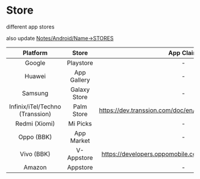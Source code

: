 # Store
different app stores

also update [Notes/Android/Name->STORES](https://github.com/shanraisshan/Notes/tree/main/Android/Name#stores)

| Platform  | Store | App Claim |
| :---:  | :---:  |  :---:  |
| Google | Playstore |-|
| Huawei | App Gallery |-|
| Samsung | Galaxy Store |-|
| Infinix/iTel/Techno (Transsion) | Palm Store|https://dev.transsion.com/doc/en/console/applicationClaim/|
| Redmi (Xiomi) | Mi Picks |-|
| Oppo (BBK) | App Market |-|
| Vivo (BBK) | V-Appstore | https://developers.oppomobile.com/wiki/doc/index#id=12 |
| Amazon | Appstore |-|

